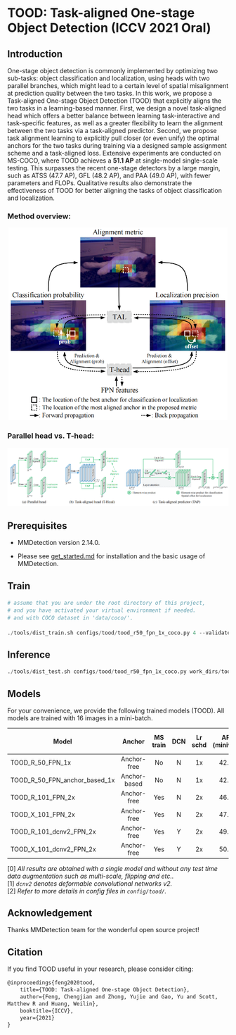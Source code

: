 # TOOD: Task-aligned One-stage Object Detection (**ICCV 2021 Oral**)

## Introduction

One-stage object detection is commonly implemented by optimizing two sub-tasks: object classification and localization, using heads with two parallel branches, which might lead to a certain level of spatial misalignment at prediction quality between the two tasks. In this work, we propose a Task-aligned One-stage Object Detection (TOOD) that explicitly aligns the two tasks in a learning-based manner. First, we design a novel task-aligned head which offers a better balance between learning task-interactive and task-specific features, as well as a greater flexibility to learn the alignment between the two tasks via a task-aligned predictor. Second, we propose task alignment learning to explicitly pull closer (or even unify) the optimal anchors for the two tasks during training via a designed sample assignment scheme and a task-aligned loss.  Extensive experiments are conducted on MS-COCO, where TOOD achieves a **51.1 AP** at single-model single-scale testing. This surpasses the recent one-stage detectors by a large margin, such as ATSS (47.7 AP), GFL (48.2 AP), and PAA (49.0 AP), with fewer parameters and FLOPs. Qualitative results also demonstrate the effectiveness of TOOD for better aligning the tasks of object classification and localization.

### Method overview:

<div align=center><img src="resources/overview.png" width="500px"/></div>

### Parallel head vs. T-head:
![method overview](resources/T-head.png)

## Prerequisites

- MMDetection version 2.14.0.

- Please see [get_started.md](docs/get_started.md) for installation and the basic usage of MMDetection.

## Train

```python
# assume that you are under the root directory of this project,
# and you have activated your virtual environment if needed.
# and with COCO dataset in 'data/coco/'.

./tools/dist_train.sh configs/tood/tood_r50_fpn_1x_coco.py 4 --validate
```

## Inference

```python
./tools/dist_test.sh configs/tood/tood_r50_fpn_1x_coco.py work_dirs/tood_r50_fpn_1x_coco/epoch_12.pth 4 --eval bbox
```

## Models

For your convenience, we provide the following trained models (TOOD). All models are trained with 16 images in a mini-batch.

Model | Anchor | MS train | DCN | Lr schd | AP (minival) | AP (test-dev) | Config | Download
--- |:---:|:---:|:---:|:---:|:---:|:---:|:---:|:---:
TOOD_R_50_FPN_1x              | Anchor-free  | No  | N | 1x | 42.5 | 42.7 | [config](configs/tood/tood_r50_fpn_1x_coco.py) | [model](https://drive.google.com/file/d/1M7ccIsfQKA5pEtgMlRSadokLu_cFKO4B/view?usp=sharing)
TOOD_R_50_FPN_anchor_based_1x | Anchor-based | No  | N | 1x | 42.4 | 42.8 | [config](configs/tood/tood_r50_fpn_anchor_based_1x_coco.py) | [model](https://drive.google.com/file/d/1G3Waqs3Xh7h1bfwcUfek91S1JKRCTAdV/view?usp=sharing)
TOOD_R_101_FPN_2x             | Anchor-free  | Yes | N | 2x | 46.2 | 46.7 | [config](configs/tood/tood_r101_fpn_mstrain_2x_coco.py) | [model](https://drive.google.com/file/d/14NTtLVpG0I75jb55hB6smnibknkQ4wdb/view?usp=sharing)
TOOD_X_101_FPN_2x             | Anchor-free  | Yes | N | 2x | 47.6 | 48.5 | [config](configs/tood/tood_x101_64x4d_fpn_mstrain_2x_coco.py) | [model](https://drive.google.com/file/d/1IbCZ5Lim_vkgRctsJ7Sb8czrOFQpmuRF/view?usp=sharing)
TOOD_R_101_dcnv2_FPN_2x       | Anchor-free  | Yes | Y | 2x | 49.2 | 49.6 | [config](configs/tood/tood_r101_fpn_dconv_c3-c5_mstrain_2x_coco.py) | [model](https://drive.google.com/file/d/1ufipVoODv-NgthQ8ZvLeW12TEIsCgWl5/view?usp=sharing)
TOOD_X_101_dcnv2_FPN_2x       | Anchor-free  | Yes | Y | 2x | 50.5 | 51.1 | [config](configs/tood/tood_x101_64x4d_fpn_dconv_c4-c5_mstrain_2x_coco.py) | [model](https://drive.google.com/file/d/1xYSuZF5RfK81rJImNlTZWbIhPWfb5S5-/view?usp=sharing)

[0] *All results are obtained with a single model and without any test time data augmentation such as multi-scale, flipping and etc..* \
[1] *`dcnv2` denotes deformable convolutional networks v2.* \
[2] *Refer to more details in config files in `config/tood/`.*


## Acknowledgement

Thanks MMDetection team for the wonderful open source project!


## Citation

If you find TOOD useful in your research, please consider citing:

```
@inproceedings{feng2020tood,
    title={TOOD: Task-aligned One-stage Object Detection},
    author={Feng, Chengjian and Zhong, Yujie and Gao, Yu and Scott, Matthew R and Huang, Weilin},
    booktitle={ICCV},
    year={2021}
}
```


